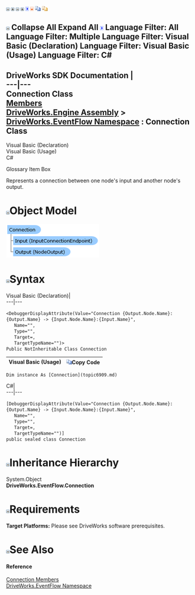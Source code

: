 ![](dotnetimages/collapse.gif) ![](dotnetimages/expand.gif) ![](dotnetimages/collapse.gif) ![](dotnetimages/expand.gif) ![](dotnetimages/drpdown.gif) ![](dotnetimages/drpdown_orange.gif) ![](dotnetimages/copycode.gif) ![](dotnetimages/copycodeHighlight.gif)

![](dotnetimages/collapse.gif) Collapse All Expand All ![](dotnetimages/drpdown.gif) Language Filter: All  Language Filter: Multiple  Language Filter: Visual Basic (Declaration) Language Filter: Visual Basic (Usage) Language Filter: C#  
---  
DriveWorks SDK Documentation  |   
---|---  
Connection Class   
[Members](topic6910.md)   
[DriveWorks.Engine Assembly](topic2156.md) > [DriveWorks.EventFlow Namespace](topic6871.md) : Connection Class  
---  
  
Visual Basic (Declaration)    
Visual Basic (Usage)    
C# 

Glossary Item Box

Represents a connection between one node's input and another node's output. 

# ![](dotnetimages/collapse.gif)Object Model

![](dotnetdiagramimages/image364.png)

# ![](dotnetimages/collapse.gif)Syntax

Visual Basic (Declaration)|   
---|---  
      
    
    <DebuggerDisplayAttribute(Value="Connection {Output.Node.Name}:{Output.Name} -> {Input.Node.Name}:{Input.Name}", 
       Name="", 
       Type="", 
       Target=, 
       TargetTypeName="")>
    Public NotInheritable Class Connection   
  
Visual Basic (Usage)| ![](dotnetimages/copycode.gif)Copy Code  
---|---  
      
    
    Dim instance As [Connection](topic6909.md)  
  
C#|   
---|---  
      
    
    [DebuggerDisplayAttribute(Value="Connection {Output.Node.Name}:{Output.Name} -> {Input.Node.Name}:{Input.Name}", 
       Name="", 
       Type="", 
       Target=, 
       TargetTypeName="")]
    public sealed class Connection   
  
# ![](dotnetimages/collapse.gif)Inheritance Hierarchy

System.Object  
**DriveWorks.EventFlow.Connection**  


# ![](dotnetimages/collapse.gif)Requirements

**Target Platforms:** Please see DriveWorks software prerequisites.

# ![](dotnetimages/collapse.gif)See Also

#### Reference

[Connection Members](topic6910.md)   
[DriveWorks.EventFlow Namespace](topic6871.md)


